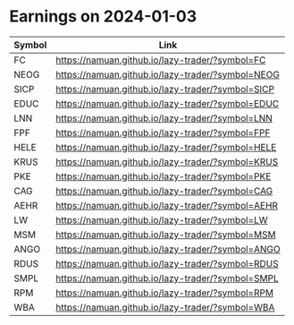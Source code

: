 # Earnings on 2024-01-03

| Symbol | Link |
| ---| --- |
| FC | https://namuan.github.io/lazy-trader/?symbol=FC |
| NEOG | https://namuan.github.io/lazy-trader/?symbol=NEOG |
| SICP | https://namuan.github.io/lazy-trader/?symbol=SICP |
| EDUC | https://namuan.github.io/lazy-trader/?symbol=EDUC |
| LNN | https://namuan.github.io/lazy-trader/?symbol=LNN |
| FPF | https://namuan.github.io/lazy-trader/?symbol=FPF |
| HELE | https://namuan.github.io/lazy-trader/?symbol=HELE |
| KRUS | https://namuan.github.io/lazy-trader/?symbol=KRUS |
| PKE | https://namuan.github.io/lazy-trader/?symbol=PKE |
| CAG | https://namuan.github.io/lazy-trader/?symbol=CAG |
| AEHR | https://namuan.github.io/lazy-trader/?symbol=AEHR |
| LW | https://namuan.github.io/lazy-trader/?symbol=LW |
| MSM | https://namuan.github.io/lazy-trader/?symbol=MSM |
| ANGO | https://namuan.github.io/lazy-trader/?symbol=ANGO |
| RDUS | https://namuan.github.io/lazy-trader/?symbol=RDUS |
| SMPL | https://namuan.github.io/lazy-trader/?symbol=SMPL |
| RPM | https://namuan.github.io/lazy-trader/?symbol=RPM |
| WBA | https://namuan.github.io/lazy-trader/?symbol=WBA |